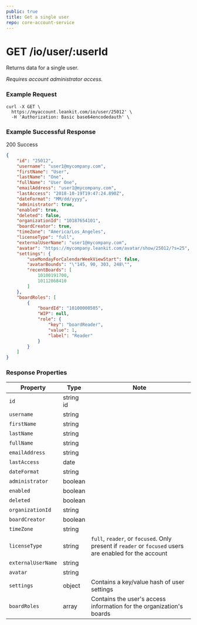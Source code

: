 ```yaml
---
public: true
title: Get a single user
repo: core-account-service
---
```

# GET /io/user/:userId
Returns data for a single user.

_Requires account administrator access._

### Example Request
```shell
curl -X GET \
  https://myaccount.leankit.com/io/user/25012' \
  -H 'Authorization: Basic base64encodedauth' \
```

### Example Successful Response

200 Success

```json
{
    "id": "25012",
    "username": "user1@mycompany.com",
    "firstName": "User",
    "lastName": "One",
    "fullName": "User One",
    "emailAddress": "user1@mycompany.com",
    "lastAccess": "2018-10-19T19:47:24.890Z",
    "dateFormat": "MM/dd/yyyy",
    "administrator": true,
    "enabled": true,
    "deleted": false,
    "organizationId": "10187654101",
    "boardCreator": true,
    "timeZone": "America/Los_Angeles",
    "licenseType": "full",
    "externalUserName": "user1@mycompany.com",
    "avatar": "https://mycompany.leankit.com/avatar/show/25012/?s=25",
    "settings": {
        "useMondayForCalendarWeekViewStart": false,
        "avatarBounds": "\"145, 90, 303, 248\"",
        "recentBoards": [
            10100191700,
            10112868410
        ]
    },
    "boardRoles": [
        {
            "boardId": "10100000505",
            "WIP": null,
            "role": {
                "key": "boardReader",
                "value": 1,
                "label": "Reader"
            }
        }
    ]
}
```

### Response Properties
|Property|Type|Note|
|--------|----|----|
|`id`|string id||
|`username`|string||
|`firstName`|string||
|`lastName`|string||
|`fullName`|string||
|`emailAddress`|string||
|`lastAccess`|date||
|`dateFormat`|string||
|`administrator`|boolean||
|`enabled`|boolean||
|`deleted`|boolean||
|`organizationId`|string||
|`boardCreator`|boolean||
|`timeZone`|string||
|`licenseType`|string|`full`, `reader`, or `focused`. Only present if `reader` or `focused` users are enabled for the account|
|`externalUserName`|string||
|`avatar`|string||
|`settings`|object|Contains a key/value hash of user settings|
|`boardRoles`|array|Contains the user's access information for the organization's boards|
